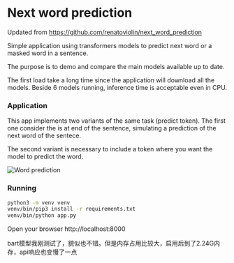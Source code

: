 # Next word prediction
Updated from https://github.com/renatoviolin/next_word_prediction

Simple application using transformers models to predict next word or a masked word in a sentence.

The purpose is to demo and compare the main models available up to date.

The first load take a long time since the application will download all the models. Beside 6 models running, inference time is acceptable even in CPU.

### Application
This app implements two variants of the same task (predict <mask> token). The first one consider the <mask> is at end of the sentence, simulating a prediction of the next word of the sentece.

The second variant is necessary to include a <mask> token where you want the model to predict the word.


![Word prediction](word_prediction.gif)

### Running 

```sh
python3 -m venv venv
venv/bin/pip3 install -r requirements.txt
venv/bin/python app.py
```

Open your browser http://localhost:8000

bart模型我刚测试了，貌似也不错。但是内存占用比较大，启用后到了2.24G内存，api响应也变慢了一点


